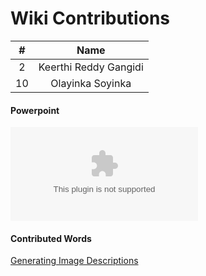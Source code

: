 # Wiki Contributions

| #        | Name                             |
|:--------:|:--------------------:            |
|   2     |    Keerthi Reddy Gangidi         |
|   10      |    Olayinka Soyinka              |

#### Powerpoint
![Generating Image Descriptions](https://github.com/gangidikeerthireddy/DataMining-Gangidi/blob/master/Assignments/wiki_contributions/Generating%20image%20descriptions.pptx)

#### Contributed Words
[Generating Image Descriptions](https://github.com/rugbyprof/5443-Data-Mining/wiki/Generating-Image-Descriptions)
